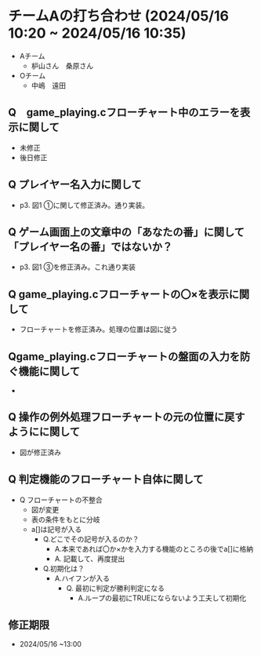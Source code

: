 # チームAの打ち合わせ (2024/05/16 10:20 ~ 2024/05/16 10:35)
 - Aチーム
   - 枦山さん　桑原さん
 - Oチーム
   - 中嶋　遠田 

## Q　game_playing.cフローチャート中のエラーを表示に関して
 - 未修正
 - 後日修正

## Q プレイヤー名入力に関して
 - p3. 図1 ①に関して修正済み。通り実装。


## Q ゲーム画面上の文章中の「あなたの番」に関して「プレイヤー名の番」ではないか？
 - p3. 図1 ③を修正済み。これ通り実装

## Q game_playing.cフローチャートの〇×を表示に関して
 - フローチャートを修正済み。処理の位置は図に従う 

## Qgame_playing.cフローチャートの盤面の入力を防ぐ機能に関して
- 

## Q 操作の例外処理フローチャートの元の位置に戻すようにに関して 
 - 図が修正済み

## Q 判定機能のフローチャート自体に関して
 - Q フローチャートの不整合
   - 図が変更
   - 表の条件をもとに分岐
   - a[]は記号が入る
     - Q.どこでその記号が入るのか？
       - A.本来であれば〇か×かを入力する機能のところの後でa[]に格納
       - A. 記載して、再度提出
     - Q.初期化は？
       - A.ハイフンが入る
         - Q. 最初に判定が勝利判定になる
           - A.ループの最初にTRUEにならないよう工夫して初期化
  

## 修正期限
 - 2024/05/16 ~13:00